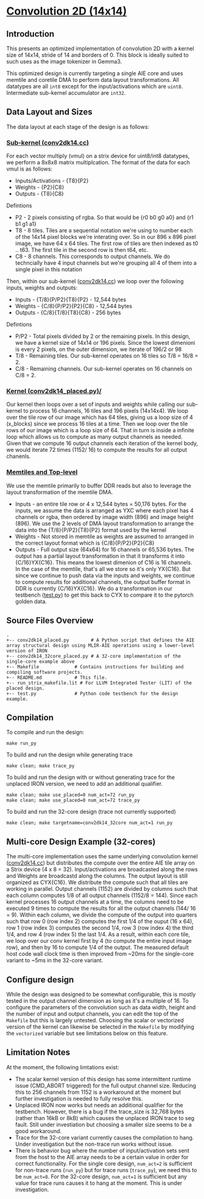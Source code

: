 <!---//===- README.md --------------------------*- Markdown -*-===//
//
// This file is licensed under the Apache License v2.0 with LLVM Exceptions.
// See https://llvm.org/LICENSE.txt for license information.
// SPDX-License-Identifier: Apache-2.0 WITH LLVM-exception
//
// Copyright (C) 2024, Advanced Micro Devices, Inc.
// 
//===----------------------------------------------------------------------===//-->

# <ins>Convolution 2D (14x14)</ins>
## Introduction
This presents an optimized implementation of convolution 2D with a kernel size of 14x14, stride of 14 and borders of 0. This block is ideally suited to such uses as the image tokenizer in Gemma3.

This optimized design is currently targeting a single AIE core and uses memtile and coretile DMA to perform data layout transformations. All datatypes are all `int8` except for the input/activations which are `uint8`. Intermediate sub-kernel accumulator are `int32`.

## Data Layout and Sizes
The data layout at each stage of the design is as follows:

### <u>Sub-kernel ([conv2dk14.cc](../../../aie_kernels/aie2p/conv2dk14.cc))</u>
For each vector multiply (vmul) on a strix device for uint8/int8 datatypes, we perform a 8x8x8 matrix multiplcation. The format of the data for each vmul is as follows:
* Inputs/Activations - {T8}{P2}
* Weights - {P2}{C8}
* Outputs - {T8}{C8}

Defintions
* P2 - 2 pixels consisting of rgba. So that would be {r0 b0 g0 a0} and {r1 b1 g1 a1}
* T8 - 8 tiles. Tiles are a sequential notation we're using to number each of the 14x14 pixel blocks we're interating over. So in our 896 x 896 pixel image, we have 64 x 64 tiles. The first row of tiles are then indexed as t0 .. t63. The first tile in the second row is then t64, etc.
* C8 - 8 channels. This corresponds to output channels. We do techncially have 4 input channels but we're grouping all 4 of them into a single pixel in this notation

Then, within our sub-kernel ([conv2dk14.cc](../../../aie_kernels/aie2p/conv2dk14.cc)) we loop over the following inputs, weights and outputs:
* Inputs - {T/8}{P/P2}{T8}{P2} - 12,544 bytes
* Weights - {C/8}{P/P2}{P2}{C8} - 12,544 bytes
* Outputs - {C/8}{T/8}{T8}{C8} - 256 bytes

Defintions
* P/P2 - Total pixels divided by 2 or the remaining pixels. In this design, we have a kernel size of 14x14 or 196 pixels. Since the lowest dimenioni is every 2 pixels, on the outer dimension, we iterate of 196/2 or 98
* T/8 - Remaining tiles. Our sub-kernel operates on 16 tiles so T/8 = 16/8 = 2.
* C/8 - Remaining channels. Our sub-kernel operates on 16 channels on C/8 = 2.

### <u>Kernel ([conv2dk14_placed.py](./conv2dk14_placed.py))/</u>
Our kernel then loops over a set of inputs and weights while calling our sub-kernel to process 16 channels, 16 tiles and 196 pixels (14x14x4). We loop over the tile row of our image which has 64 tiles, giving us a loop size of 4 (x_blocks) since we process 16 tiles at a time. Then we loop over the tile rows of our image which is a loop size of 64. That in turn is inside a infinite loop which allows us to compute as many output channels as needed. Given that we compute 16 output channels each iteration of the kernel body, we would iterate 72 times (1152/ 16) to compute the results for all output chanenls. 

### <u>Memtiles and Top-level</u>
We use the memtile primarily to buffer DDR reads but also to leverage the layout transformation of the memtile DMA.
* Inputs - an entire tile row or 4 x 12,544 bytes = 50,176 bytes. For the inputs, we assume the data is arranged as YXC where each pixel has 4 channels or rgba, then ordered by image width (896) and image height (896). We use the 2 levels of DMA layout transformation to arrange the data into the {T/8}{P/P2}{T8}{P2} format used by the kernel
* Weights - Not stored in memtile as weights are assumed to arranged in the correct layout format which is {C/8}{P/P2}{P2}{C8}
* Outputs - Full output size (64x64) for 16 channels or 65,536 bytes. The output has a partial layout transformation in that it transforms it into {C/16}YX{C16}. This means the lowest dimenion of C16 is 16 channels. In the case of the memtile, that's all we store so it's only YX{C16}. But since we continue to push data via the inputs and weights, we continue to compute results for additional channels, the output buffer format in DDR is currently {C/16}YX{C16}. We do a transformation in our testbench ([test.py](./test.py)) to get this back to CYX to compare it to the pytorch golden data. 

## Source Files Overview

```
.
+-- conv2dk14_placed.py        # A Python script that defines the AIE array structural design using MLIR-AIE operations using a lower-level version of IRON
+-- conv2dk14_32core_placed.py # A 32-core implementation of the single-core example above
+-- Makefile             # Contains instructions for building and compiling software projects.
+-- README.md            # This file.
+-- run_strix_makefile.lit # For LLVM Integrated Tester (LIT) of the placed design.
+-- test.py              # Python code testbench for the design example.
```

## Compilation
To compile and run the design:
```shell
make run_py
```


To build and run the design while generating trace
```shell
make clean; make trace_py
```

To build and run the design with or without generating trace for the unplaced IRON version, we need to add an additional qualifier.
```shell
make clean; make use_placed=0 num_act=72 run_py
make clean; make use_placed=0 num_act=72 trace_py
```

To build and run the 32-core design (trace not currently supported)
```shell
make clean; make targetname=conv2dk14_32core num_act=1 run_py
```

## Multi-core Design Example (32-cores)

The multi-core implementation uses the same underlying convolution kernel ([conv2dk14.cc](../../../aie_kernels/aie2p/conv2dk14.cc)) but distributes the compute over the entire AIE tile array on a Strix device (4 x 8 = 32). Input/activations are broadcasted along the rows and Weights are broadcastd along the columns. The output layout is still organized as CYX{C16}. We distribute the compute such that all tiles are working in parallel. Output channels (1152) are divided by columns such that each column computes 1/8 of all output channels (1152/8 = 144). Since each kernel processes 16 output channels at a time, the columns need to be executed 9 times to compute the results for all the output channels (144/ 16 = 9). Within each column, we divide the compute of the output into quarters such that row 0 (row index 2) computes the first 1/4 of the ouput (16 x 64), row 1 (row index 3) computes the second 1/4, row 3 (row index 4) the third 1/4, and row 4 (row index 5) the last 1/4. As a result, within each core tile, we loop over our conv kernel first by 4 (to compute the entire input image row), and then by 16 to compute 1/4 of the output. The measured default host code wall clock time is then improved from ~20ms for the single-core variant to ~5ms in the 32-core variant. 


## Configure design
While the design was designed to be somewhat configurable, this is mostly tested in the output channel dimension as long as it's a multiple of 16. To configure the parameters of the convolution such as data width, height and the number of input and output channels, you can edit the top of the `Makefile` but this is largely untested. Choosing the scalar or vectorized version of the kernel can likewise be selected in the `Makefile` by modifying the `vectorized` variable but see limitations below on this feature.

## Limitation Notes
At the moment, the following limtations exist:
* The scalar kernel version of this design has some intermittent runtime issue (CMD_ABORT triggered) for the full output channel size. Reducing this to 256 channels from 1152 is a workaround at the moment but further investigation is needed to fully resolve this.
* Unplaced IRON now works but needs an additional qualifier for the testbench. However, there is a bug if the trace_size is 32,768 bytes (rather than 16kB or 8kB) which causes the unplaced IRON trace to seg fault. Still under investiation but choosing a smaller size seems to be a good workaround.
* Trace for the 32-core variant currently causes the compilation to hang. Under investigation but the non-trace run works without issue.
* There is behavior bug where the number of input/activation sets sent from the host to the AIE array needs to be a certain value in order for correct functionality. For the single core design, `num_act=2` is sufficient for non-trace runs (`run_py`) but for trace runs (`trace_py`), we need this to be `num_act=8`. For the 32-core design, `num_act=1` is sufficient but any value for trace runs causes it to hang at the moment. This is under investigation.


